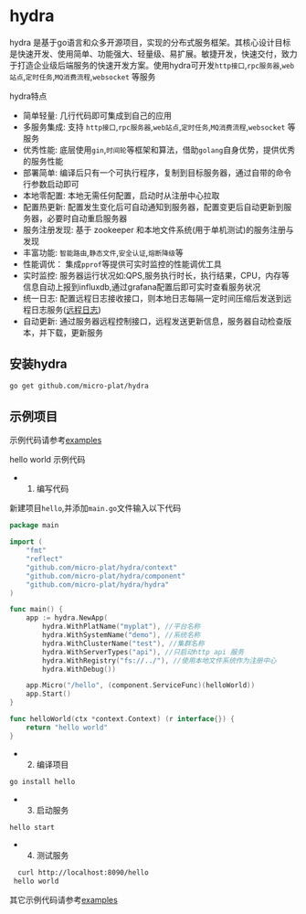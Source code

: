 # hydra 
hydra 是基于go语言和众多开源项目，实现的分布式服务框架。其核心设计目标是快速开发、使用简单、功能强大、轻量级、易扩展。敏捷开发，快速交付，致力于打造企业级后端服务的快速开发方案。使用hydra可开发`http接口`,`rpc服务器`,`web站点`,`定时任务`,`MQ消费流程`,`websocket` 等服务

  hydra特点
* 简单轻量: 几行代码即可集成到自己的应用
* 多服务集成: 支持 `http接口`,`rpc服务器`,`web站点`,`定时任务`,`MQ消费流程`,`websocket` 等服务
* 优秀性能: 底层使用`gin`,`时间轮`等框架和算法，借助`golang`自身优势，提供优秀的服务性能 
* 部署简单: 编译后只有一个可执行程序，复制到目标服务器，通过自带的命令行参数启动即可 
* 本地零配置: 本地无需任何配置，启动时从注册中心拉取
* 配置热更新: 配置发生变化后可自动通知到服务器，配置变更后自动更新到服务器，必要时自动重启服务器
* 服务注册发现: 基于 zookeeper 和本地文件系统(用于单机测试)的服务注册与发现
* 丰富功能: `智能路由`,`静态文件`,`安全认证`,`熔断降级`等
* 性能调优： 集成`pprof`等提供可实时监控的性能调优工具
* 实时监控: 服务器运行状况如:QPS,服务执行时长，执行结果，CPU，内存等信息自动上报到influxdb,通过grafana配置后即可实时查看服务状况
* 统一日志: 配置远程日志接收接口，则本地日志每隔一定时间压缩后发送到远程日志服务([远程日志](https://github.com/micro-plat/logsaver))
* 自动更新: 通过服务器远程控制接口，远程发送更新信息，服务器自动检查版本，并下载，更新服务


##  安装hydra
```sh
go get github.com/micro-plat/hydra
```

## 示例项目

示例代码请参考[examples](https://github.com/micro-plat/hydra/tree/master/examples)


hello world 示例代码
* 1. 编写代码

新建项目`hello`,并添加`main.go`文件输入以下代码

```go
package main

import (
	"fmt"
	"reflect"
	"github.com/micro-plat/hydra/context"
	"github.com/micro-plat/hydra/component"
	"github.com/micro-plat/hydra/hydra"
)

func main() {
	app := hydra.NewApp(
		hydra.WithPlatName("myplat"), //平台名称
		hydra.WithSystemName("demo"), //系统名称
		hydra.WithClusterName("test"), //集群名称
		hydra.WithServerTypes("api"), //只启动http api 服务
		hydra.WithRegistry("fs://../"), //使用本地文件系统作为注册中心	
		hydra.WithDebug())

	app.Micro("/hello", (component.ServiceFunc)(helloWorld))
	app.Start()
}

func helloWorld(ctx *context.Context) (r interface{}) {
	return "hello world"
}

```

* 2. 编译项目
```sh
go install hello
```
* 3. 启动服务
```sh
hello start
```
* 4. 测试服务
```sh
  curl http://localhost:8090/hello
 hello world
```

其它示例代码请参考[examples](https://github.com/micro-plat/hydra/tree/master/examples)